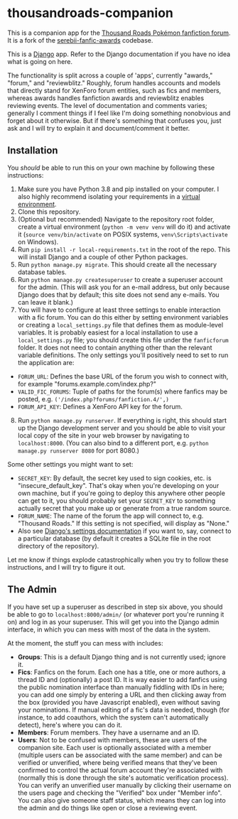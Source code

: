 # thousandroads-companion
This is a companion app for the [Thousand Roads Pokémon fanfiction forum](https://forums.thousandroads.net). It is a fork of the [serebii-fanfic-awards](https://github.com/antialiasis/serebii-fanfic-awards) codebase.

This is a [Django](http://www.djangoproject.com) app. Refer to the Django documentation if you have no idea what is going on here.

The functionality is split across a couple of 'apps', currently "awards," "forum," and "reviewblitz." Roughly, forum handles accounts and models that directly stand for XenForo forum entities, such as fics and members, whereas awards handles fanfiction awards and reviewblitz enables reviewing events. The level of documentation and comments varies; generally I comment things if I feel like I'm doing something nonobvious and forget about it otherwise. But if there's something that confuses you, just ask and I will try to explain it and document/comment it better.


## Installation

You *should* be able to run this on your own machine by following these instructions:

1. Make sure you have Python 3.8 and pip installed on your computer. I also highly recommend isolating your requirements in a [virtual environment](https://docs.python.org/3/library/venv.html).
2. Clone this repository.
3. (Optional but recommended) Navigate to the repository root folder, create a virtual environment (`python -m venv venv` will do it) and activate it (`source venv/bin/activate` on POSIX systems, `venv\Scripts\activate` on Windows).
4. Run `pip install -r local-requirements.txt` in the root of the repo. This will install Django and a couple of other Python packages.
5. Run `python manage.py migrate`. This should create all the necessary database tables.
6. Run `python manage.py createsuperuser` to create a superuser account for the admin. (This will ask you for an e-mail address, but only because Django does that by default; this site does not send any e-mails. You can leave it blank.)
7. You will have to configure at least three settings to enable interaction with a fic forum. You can do this either by setting environment variables or creating a `local_settings.py` file that defines them as module-level variables. It is probably easiest for a local installation to use a `local_settings.py` file; you should create this file under the `fanficforum` folder. It does not need to contain anything other than the relevant variable definitions. The only settings you'll positively need to set to run the application are:

- `FORUM_URL`: Defines the base URL of the forum you wish to connect with, for example "forums.example.com/index.php?"
- `VALID_FIC_FORUMS`: Tuple of paths for the forum(s) where fanfics may be posted, e.g. `('/index.php?forums/fanfiction.4/',)`
- `FORUM_API_KEY`: Defines a XenForo API key for the forum.

8. Run `python manage.py runserver`. If everything is right, this should start up the Django development server and you should be able to visit your local copy of the site in your web browser by navigating to `localhost:8000`. (You can also bind to a different port, e.g. `python manage.py runserver 8080` for port 8080.)

Some other settings you might want to set:
- `SECRET_KEY`: By default, the secret key used to sign cookies, etc. is "insecure_default_key". That's okay when you're developing on your own machine, but if you're going to deploy this anywhere other people can get to it, you should probably set your `SECRET_KEY` to something actually secret that you make up or generate from a true random source.
- `FORUM_NAME`: The name of the forum the app will connect to, e.g. "Thousand Roads." If this setting is not specified, will display as "None."
- Also see [Django's settings documentation](https://docs.djangoproject.com/en/2.1/ref/settings/) if you want to, say, connect to a particular database (by default it creates a SQLite file in the root directory of the repository).

Let me know if things explode catastrophically when you try to follow these instructions, and I will try to figure it out.

## The Admin

If you have set up a superuser as described in step six above, you should be able to go to `localhost:8000/admin/` (or whatever port you're running it on) and log in as your superuser. This will get you into the Django admin interface, in which you can mess with most of the data in the system.

At the moment, the stuff you can mess with includes:

- **Groups**: This is a default Django thing and is not currently used; ignore it.
- **Fics**: Fanfics on the forum. Each one has a title, one or more authors, a thread ID and (optionally) a post ID. It is way easier to add fanfics using the public nomination interface than manually fiddling with IDs in here; you can add one simply by entering a URL and then clicking away from the box (provided you have Javascript enabled), even without saving your nominations. If manual editing of a fic's data is needed, though (for instance, to add coauthors, which the system can't automatically detect), here's where you can do it.
- **Members**: Forum members. They have a username and an ID.
- **Users**: Not to be confused with members, these are users of the companion site. Each user is optionally associated with a member (multiple users can be associated with the same member) and can be verified or unverified, where being verified means that they've been confirmed to control the actual forum account they're associated with (normally this is done through the site's automatic verification process). You can verify an unverified user manually by clicking their username on the users page and checking the "Verified" box under "Member info". You can also give someone staff status, which means they can log into the admin and do things like open or close a reviewing event.
